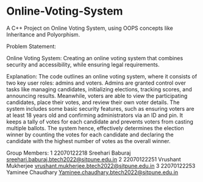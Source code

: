 # Online-Voting-System
A C++ Project on Online Voting System, using OOPS concepts like Inheritance and Polyorphism.

Problem Statement:

Online Voting System:
Creating an online voting system that combines security and accessibility, while
ensuring legal requirements.


Explanation:
The code outlines an online voting system, where it consists of two key user roles:
admins and voters. Admins are granted control over tasks like managing candidates,
initializing elections, tracking scores, and announcing results. Meanwhile, voters are
able to view the participating candidates, place their votes, and review their own
voter details. The system includes some basic security features, such as ensuring
voters are at least 18 years old and confirming administrators via an ID and pin. It
keeps a tally of votes for each candidate and prevents voters from casting multiple
ballots. The system hence, effectively determines the election winner by counting the
votes for each candidate and declaring the candidate with the highest number of
votes as the overall winner.

Group Members:
1 22070122218 Sreehari Baburaj
sreehari.baburaj.btech2022@sitpune.edu.in
2 22070122251 Vrushant Mukherjee
vrushant.mukherjee.btech2022@sitpune.edu.in
3 22070122253 Yaminee Chaudhary
Yaminee.chaudhary.btech2022@sitpune.edu.in


